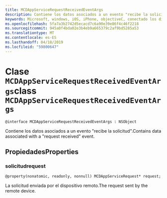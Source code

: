 ```yaml
---
title: MCDAppServiceRequestReceivedEventArgs
description: Contiene los datos asociados a un evento "recibe la solicitud".
keywords: Microsoft, windows, iOS, iPhone, objectiveC, conectado los dispositivos, proyecto Roma
ms.openlocfilehash: 5fa7a3b2742d5ecacd7c6a90e39e86f4c46f2218
ms.sourcegitcommit: 945a0f4bda02e3b4eb9a665379c2af9bd5285a53
ms.translationtype: MT
ms.contentlocale: es-ES
ms.lasthandoff: 04/18/2019
ms.locfileid: "59800647"
---
```

# <a name="class-mcdappservicerequestreceivedeventargs"></a><span data-ttu-id="02e3e-104">Clase `MCDAppServiceRequestReceivedEventArgs`</span><span class="sxs-lookup"><span data-stu-id="02e3e-104">class `MCDAppServiceRequestReceivedEventArgs`</span></span> 

```
@interface MCDAppServiceRequestReceivedEventArgs : NSObject
```  
<span data-ttu-id="02e3e-105">Contiene los datos asociados a un evento "recibe la solicitud".</span><span class="sxs-lookup"><span data-stu-id="02e3e-105">Contains data associated with a "request received" event.</span></span>

## <a name="properties"></a><span data-ttu-id="02e3e-106">Propiedades</span><span class="sxs-lookup"><span data-stu-id="02e3e-106">Properties</span></span>

### <a name="request"></a><span data-ttu-id="02e3e-107">solicitud</span><span class="sxs-lookup"><span data-stu-id="02e3e-107">request</span></span>
`@property(nonatomic, readonly, nonnull) MCDAppServiceRequest* request;`

<span data-ttu-id="02e3e-108">La solicitud enviada por el dispositivo remoto.</span><span class="sxs-lookup"><span data-stu-id="02e3e-108">The request sent by the remote device.</span></span>